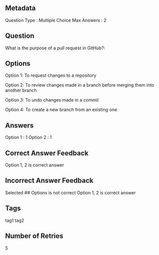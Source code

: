 ## Metadata
Question Type : Multiple Choice
Max Answers : 2

## Question
What is the purpose of a pull request in GitHub?:

## Options
Option 1: To request changes to a repository

Option 2: To review changes made in a branch before merging them into another branch

Option 3: To undo changes made in a commit

Option 4: To create a new branch from an existing one

## Answers
Option 1 : 1
Option 2 : 1

## Correct Answer Feedback
Option 1, 2 is correct answer

## Incorrect Answer Feedback
Selected ## Options is not correct Option 1, 2 is correct answer

## Tags
tag1
tag2

## Number of Retries
5

